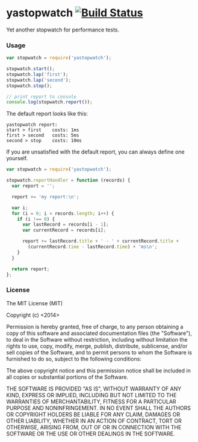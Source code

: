 yastopwatch [![Build Status](https://travis-ci.org/fuqcool/yastopwatch.png?branch=master)](https://travis-ci.org/fuqcool/yastopwatch)
===========

Yet another stopwatch for performance tests.

### Usage

``` javascript
var stopwatch = require('yastopwatch');

stopwatch.start();
stopwatch.lap('first');
stopwatch.lap('second');
stopwatch.stop();

// print report to console
console.log(stopwatch.report());
```

The default report looks like this:

```
yastopwatch report:
start > first 	 costs: 1ms
first > second 	 costs: 5ms
second > stop 	 costs: 10ms
```

If you are unsatisfied with the default report, you can always define one yourself.

``` javascript
var stopwatch = require('yastopwatch');

stopwatch.reportHandler = function (records) {
  var report = '';

  report += 'my report:\n';

  var i;
  for (i = 0; i < records.length; i++) {
    if (i !== 0) {
      var lastRecord = records[i - 1];
      var currentRecord = records[i];

      report += lastRecord.title + ' - ' + currentRecord.title +
        (currentRecord.time - lastRecord.time) + 'ms\n';
    }
  }

  return report;
};
```

### License

The MIT License (MIT)

Copyright (c) <2014> <fuqcool>

Permission is hereby granted, free of charge, to any person obtaining a copy
of this software and associated documentation files (the "Software"), to deal
in the Software without restriction, including without limitation the rights
to use, copy, modify, merge, publish, distribute, sublicense, and/or sell
copies of the Software, and to permit persons to whom the Software is
furnished to do so, subject to the following conditions:

The above copyright notice and this permission notice shall be included in
all copies or substantial portions of the Software.

THE SOFTWARE IS PROVIDED "AS IS", WITHOUT WARRANTY OF ANY KIND, EXPRESS OR
IMPLIED, INCLUDING BUT NOT LIMITED TO THE WARRANTIES OF MERCHANTABILITY,
FITNESS FOR A PARTICULAR PURPOSE AND NONINFRINGEMENT. IN NO EVENT SHALL THE
AUTHORS OR COPYRIGHT HOLDERS BE LIABLE FOR ANY CLAIM, DAMAGES OR OTHER
LIABILITY, WHETHER IN AN ACTION OF CONTRACT, TORT OR OTHERWISE, ARISING FROM,
OUT OF OR IN CONNECTION WITH THE SOFTWARE OR THE USE OR OTHER DEALINGS IN
THE SOFTWARE.
